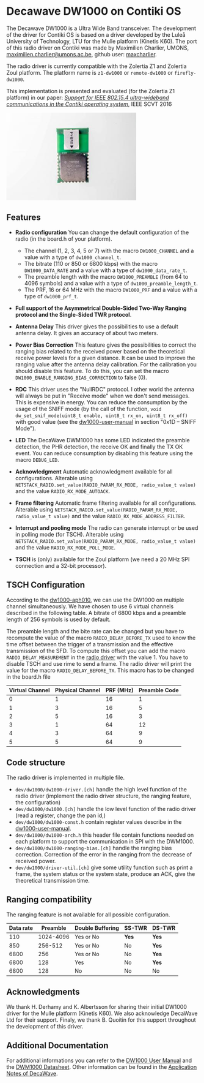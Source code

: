 Decawave DW1000 on Contiki OS
============================
The Decawave DW1000 is a Ultra Wide Band transceiver.
The development of the driver for Contiki OS is based on a driver developed by the Luleå University of Technology, LTU for the Mulle platform (Kinetis K60). The port of this radio driver on Contiki was made by Maximilien Charlier, UMONS, maximilien.charlier@umons.ac.be, github user: [maxcharlier](https://github.com/maxcharlier).

The radio driver is currently compatible with the Zolertia Z1 and Zolertia Zoul platform. The platform name is `z1-dw1000` or `remote-dw1000` or `firefly-dw1000`.

This implementation is presented and evaluated (for the Zolertia Z1 platform) in our paper: [*Support for IEEE 802.15.4 ultra-wideband communications in the Contiki operating system*](http://ieeexplore.ieee.org/document/7797662/), IEEE SCVT 2016

![DecaWave DWM1000][decawave-dwm1000]

Features
------
* **Radio configuration** You can change the default configuration of the radio (in the board.h of your platform).
  - The channel (1, 2, 3, 4, 5 or 7) with the macro `DW1000_CHANNEL` and a value with a type of `dw1000_channel_t`.
  - The bitrate (110 or 850 or 6800 kbps) with the macro `DW1000_DATA_RATE` and a value with a type of `dw1000_data_rate_t`.
  - The preamble length with the macro `DW1000_PREAMBLE` (from 64 to 4096 symbols) and a value with a type of `dw1000_preamble_length_t`.
  - The PRF, 16 or 64 MHz with the macro `DW1000_PRF` and a value with a type of `dw1000_prf_t`.

* **Full support of the Asymmetrical Double-Sided Two-Way Ranging protocol and the Single-Sided TWR protocol**.

* **Antenna Delay**
This driver gives the possibilities to use a default antenna delay. It gives an accuracy of about two meters.

* **Power Bias Correction**
This feature gives the possibilities to correct the ranging bias related to the received power based on the theoretical receive power levels for a given distance.
It can be used to improve the ranging value after the antenna delay calibration.
For the calibration you should disable this feature. To do this, you can set the macro `DW1000_ENABLE_RANGING_BIAS_CORRECTION` to false (0).

* **RDC**
This driver uses the "NullRDC" protocol. I other world the antenna will always be put in "Receive mode" when we don't send messages. This is expensive in energy. You can reduce the consumption by the usage of the SNIFF mode (by the call of the function, `void dw_set_snif_mode(uint8_t enable, uint8_t rx_on, uint8_t rx_off)` with good value (see the [dw1000-user-manual] in section "0x1D – SNIFF Mode").

* **LED**
The DecaWave DWM1000 has some LED indicated the preamble detection, the PHR detection, the receive OK and finally the TX OK event. You can reduce consumption by disabling this feature using the macro `DEBUG_LED`.

* **Acknowledgment** Automatic acknowledgment available for all configurations.
Alterable using `NETSTACK_RADIO.set_value(RADIO_PARAM_RX_MODE, radio_value_t value)` and the value `RADIO_RX_MODE_AUTOACK`.

* **Frame filtering** Automatic frame filtering available for all configurations.
Alterable using `NETSTACK_RADIO.set_value(RADIO_PARAM_RX_MODE, radio_value_t value)` and the value `RADIO_RX_MODE_ADDRESS_FILTER`.

* **Interrupt and pooling mode** 
The radio can generate interrupt or be used in polling mode (for TSCH).
Alterable using `NETSTACK_RADIO.set_value(RADIO_PARAM_RX_MODE, radio_value_t value)` and the value `RADIO_RX_MODE_POLL_MODE`.

* **TSCH** is (only) available for the Zoul platform (we need a 20 MHz SPI connection and a 32-bit processor).

TSCH Configuration
------
According to the [dw1000-aph010], we can use the DW1000 on multiple channel simultaneously. We have chosen to use 6 virtual channels described in the following table. A bitrate of 6800 kbps and a preamble length of 256 symbols is used by default.

The preamble length and the bite rate can be changed but you have to recompute the value of the macro `RADIO_DELAY_BEFORE_TX` used to know the time offset between the trigger of a transmission and the effective transmission of the SFD. To compute this offset you can add the macro `RADIO_DELAY_MEASUREMENT` in the [radio driver](./dw1000-radiodriver.c) with the value 1. You have to disable TSCH and use rime to send a frame. The radio driver will print the value for the macro `RADIO_DELAY_BEFORE_TX`. This macro has to be changed in the board.h file

| Virtual Channel| Physical Channel| PRF (MHz)| Preamble Code|
| ------- | -------- | --- | -------- |
| 0       | 1        | 16  | 1        |
| 1       | 3        | 16  | 5        |
| 2       | 5        | 16  | 3        |
| 3       | 1        | 64  | 12       |
| 4       | 3        | 64  | 9        |
| 5       | 5        | 64  | 9        |

Code structure
------
The radio driver is implemented in multiple file.
* `dev/dw1000/dw1000-driver.[ch]` handle the high level function of the radio driver (implement the radio driver structure, the ranging feature, the configuration)
* `dev/dw1000/dw1000.[ch]` handle the low level function of the radio driver (read a register, change the pan id,)
* `dev/dw1000/dw1000-const.h` contain register values describe in the [dw1000-user-manual].
* `dev/dw1000/dw1000-arch.h` this header file contain functions needed on each platform to support the communication in SPI with the DWM1000.
* `dev/dw1000/dw1000-ranging-bias.[ch]` handle the ranging bias correction. Correction of the error in the ranging from the decrease of received power.
* `dev/dw1000/driver-util.[ch]` give some utility function such as print a frame, the system status or the system state, produce an ACK, give the theoretical transmission time.

Ranging compatibility
------
The ranging feature is not available for all possible configuration.

| Data rate | Preamble  | Double Buffering  | SS-TWR | DS-TWR |
| --------- | --------- | ----------------- | ------ | ------ |
| 110       | 1024-4096 | Yes or No         | **Yes**| **Yes**|
| 850       | 256-512   | Yes or No         | No     | **Yes**|
| 6800      | 256       | Yes or No         | No     | **Yes**|
| 6800      | 128       | Yes               | No     | **Yes**|
| 6800      | 128       | No                | No     | No     |

Acknowledgments
------
We thank H. Derhamy and K. Albertsson for sharing their initial DW1000 driver for the Mulle platform (Kinetis K60). We also acknowledge DecaWave Ltd for their support. Finaly, we thank B. Quoitin for this support throughout the development of this driver.

Additional Documentation
------
For additional informations you can refer to the [DW1000 User Manual][dw1000-user-manual] and the [DWM1000 Datasheet][dwm1000-datasheet]. Other information can be found in the [Application Notes of DecaWave][decawave-application-notes].


[dw1000-aph010]: https://www.decawave.com/sites/default/files/aph010_dw1000_inter_channel_interference.pdf "DW1000 APH010 - Inter Channel Interference"
[dw1000-radiodriver]: ./dw1000-driver.c "DW1000 Radio Driver"
[dw1000-user-manual]: https://www.decawave.com/sites/default/files/dw1000_user_manual_2.12.pdf "DW1000 user manual"
[decawave-application-notes]: https://www.decawave.com/application-notes "DecaWave Application Notes" 
[dwm1000-datasheet]: https://www.decawave.com/sites/default/files/dwm1000-datasheet-v1.6.pdf "DWM1000 Datasheet"
[decawave-dwm1000]: images/decawave-dwm1000.jpg "DecaWave DWM1000"